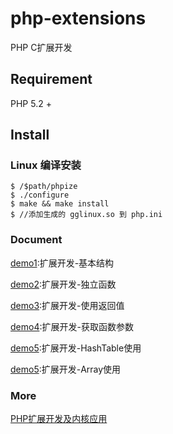 # php-extensions
PHP C扩展开发

## Requirement
PHP 5.2 +

## Install
### Linux 编译安装
```
$ /$path/phpize
$ ./configure
$ make && make install
$ //添加生成的 gglinux.so 到 php.ini

```
### Document
[demo1](https://github.com/gglinux/php-extensions/blob/master/demo1):扩展开发-基本结构

[demo2](https://github.com/gglinux/php-extensions/blob/master/demo2):扩展开发-独立函数

[demo3](https://github.com/gglinux/php-extensions/blob/master/demo3):扩展开发-使用返回值

[demo4](https://github.com/gglinux/php-extensions/blob/master/demo4):扩展开发-获取函数参数

[demo5](https://github.com/gglinux/php-extensions/blob/master/demo5):扩展开发-HashTable使用

[demo5](https://github.com/gglinux/php-extensions/blob/master/demo6):扩展开发-Array使用



### More
[PHP扩展开发及内核应用](http://www.cunmou.com/)
